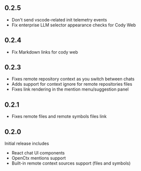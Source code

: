 ## 0.2.5
- Don't send vscode-related init telemetry events 
- Fix enterprise LLM selector appearance checks for Cody Web 

## 0.2.4
- Fix Markdown links for cody web 

## 0.2.3
- Fixes remote repository context as you switch between chats
- Adds support for context ignore for remote repositories files
- Fixes link rendering in the mention menu/suggestion panel

## 0.2.1
- Fixes remote files and remote symbols files link

## 0.2.0

Initial release includes

- React chat UI components 
- OpenCtx mentions support
- Built-in remote context sources support (files and symbols)
